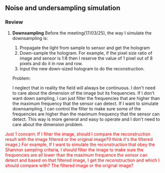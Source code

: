 <head>
  <script async src="https://polyfill.io/v3/polyfill.min.js?features=es6"></script>
  <script async src="https://cdn.jsdelivr.net/npm/mathjax@3/es5/tex-mml-chtml.js"></script>
  <script>
    window.MathJax = {
      tex: {
        inlineMath: [['$', '$']],
        displayMath: [['\\[', '\\]'], ['$$', '$$']],
        processEscapes: true  // 允许 `$...$` 解析
      },
      svg: {
        scale: 1.2
      }
    };

    document.addEventListener("DOMContentLoaded", function() {
      MathJax.typesetPromise();
    });
  </script>
</head>

## Noise and undersampling simulation

### Review

1. **Downsampling**
   Before the meeting(17/03/25), the way I simulate the downsampling is:

   1. Propagate the light from sample to sensor and get the hologram
   2. Down-sample the hologram. For example, if the pixel size ratio of image and sensor is 1:8 then I reserve the value of 1 pixel out of 8 pixels and do it in row and row. 
   3. Input the new down-sized hologram to do the reconstruction.
   
   Problem:

   I neglect that in reality the field will always be continuous. I don't need to care about the dimension of the image but its frequencies. If I don't want down sampling, I can just filter the frequencies that are higher than the maximum frequency that the sensor can detect. If I want to simulate downsampling, I can control the filter to make sure some of the frequencies are higher than the maximum frequency that the sensor can detect. This way is more general and easy to operate and I don't need to care about the dimension problem.

<span style="color:red">Just 1 concern: 
If I filter the image, should I compare the reconstruction result with the image filtered or the original image?(I think it's the filtered image.) For example, If I want to simulate the reconstruction that obey the Shannon sampling criteria, I should filter the image to make sure the frequencies are all lower than the maximum frequence the sensor can detect and based on that filtered image, I get the reconstruction and which I should compare with? The filtered image or the original image?
</span>



